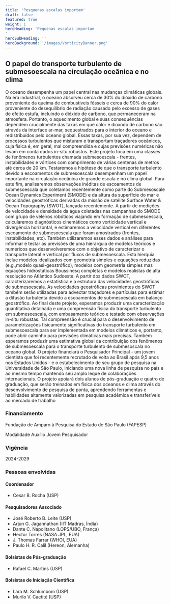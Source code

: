 ```yaml
---
title: 'Pesquenas escalas importam'
draft: false
featured: true
weight: 1
heroHeading: 'Pequenas escalas importam
'
heroSubHeading: ''
heroBackground: '/images/VorticityBanner.png'
---
```


##  O papel do transporte turbulento de submesoescala na circulação oceânica e no clima

O oceano desempenha um papel central nas mudanças climáticas globais. Na era industrial, o oceano absorveu cerca de 30% do dióxido de carbono proveniente da queima de combustíveis fósseis e cerca de 90% do calor proveniente do desequilíbrio de radiação causado pelo excesso de gases de efeito estufa, incluindo o dióxido de carbono, que permaneceram na atmosfera. Portanto, o aquecimento global e suas consequências dependem crucialmente das taxas em que calor e dioxodo de carbono são através da interface ar-mar, sequestrados para o interior do oceano e redistribuídos pelo oceano global. Essas taxas, por sua vez, dependem de processos turbulentos que misturam e transportam traçadores oceânicos, cuja física é, em geral, mal compreendida e cujas previsões numéricas não levam em conta dados in-situ robustos. Este projeto foca em uma classes de fenômenos turbulentos chamada submesoescala - frentes, instabilidades e vórtices com comprimento de várias centenas de metros até cerca de 20 km. Testaremos a hipótese de que o transporte turbulento devido a escoamentos de submesoescala desempenham um papel importante na circulação oceânica de grande escala e no clima global. Para este fim, analisaremos observações inéditas de escoamentos de submesoescala que coletamos recentemente como parte do Submesoscale Ocean Dynamics Experiment (SMODE) e da altura da superfície do mar e velocidades geostróficas derivadas da missão de satélite Surface Water & Ocean Topography (SWOT), lançada recentemente. A partir de medições de velocidade e densidade da água coletadas nas campanhas do SMODE com grupo de veleiros robóticos viajando em formação de submesoescala, calcularemos diagnósticos cinemáticos como vorticidade vertical e divergência horizontal, e estimaremos a velocidade vertical em diferentes escoamento de submesoescala que foram amostrados (frentes, instabilidades, etc). Também utilizaremos esses dados e análises para informar e testar as previsões de uma hierarquia de modelos teóricos e numéricos que desenvolveremos com o objetivo de caracterizar o transporte lateral e vertical por fluxos de submesoescala. Esta hierquia inclue modelos idealizados com geometria simples e equações reduzidas (e.g.,modelo quasi-geostrófico), modelos com geometria simples mas equações hidrostáticas Boussinesq completas e modelos realistas de alta resolução no Atlântico Sudoeste. A partir dos dados SWOT, caracterizaremos a estatística e a estrutura das velocidades geostróficas de submesoescala. As velocidades geostróficas provinientes do SWOT também serão utilizadas para advectar traçadores e partículas para estimar a difusão turbulenta devido a escoamentos de submesoescala em balanço geostrófico. Ao final deste projeto, esperamos produzir uma caracterização quantitativa detalhada e uma compreensão física do transporte turbulento em submesoescala, com embasamento teórico e testado com observações in-situ robustas. Tal compreensão é crucial para o desenvolvimento de parametrizações fisicamente significativas do transporte turbulento em submesoescala para ser implementada em modelos climáticos e, portanto, pode abrir caminho para previsões climáticas mais precisas. Também esperamos produzir uma estimativa global da contribuição dos fenômenos de submesoescala para o transporte turbulento de submesoscala no oceano global. O projeto financiará o Pesquisador Principal - um jovem cientista que foi recentemente recrutado de volta ao Brasil após 9,5 anos nos Estados Unidos - e o estabelecimento de seu grupo de pesquisa na Universidade de São Paulo, iniciando uma nova linha de pesquisa no país e ao mesmo tempo mantendo seu amplo leque de colaborações internacionais. O projeto apoiará dois alunos de pós-graduação e quatro de graduação, que serão treinados em física dos oceanos e clima através do desenvolvimento de pesquisa de ponta, aprendendo ferramentas e habilidades altamente valorizadas em pesquisa acadêmica e transferíveis ao mercado de trabalho

### Financiamento
Fundação de Amparo à Pesquisa do Estado de São Paulo (FAPESP)

Modalidade Auxílio Jovem Pesquisador 

### Vigência 
2024-2029

### Pessoas envolvidas

#### Coordenador
- Cesar B. Rocha (USP)

#### Pesquisadores Associado
- José Roberto B. Leite (USP)
- Arjun G. Jagannathan (IIT Madras, Índia)
- Dante C. Napolitano (LOPS/UBO, França)
- Hector Torres (NASA JPL, EUA)
- J. Thomas Farrar (WHOI, EUA)
- Paulo H. R. Calil (Hereon, Alemanha)

#### Bolsistas de Pós-graduação
- Rafael C. Martins (USP)

#### Bolsistas de Iniciação Científica
- Lara M. Schlumbom (USP)
- Murilo V. Caetité (USP)



